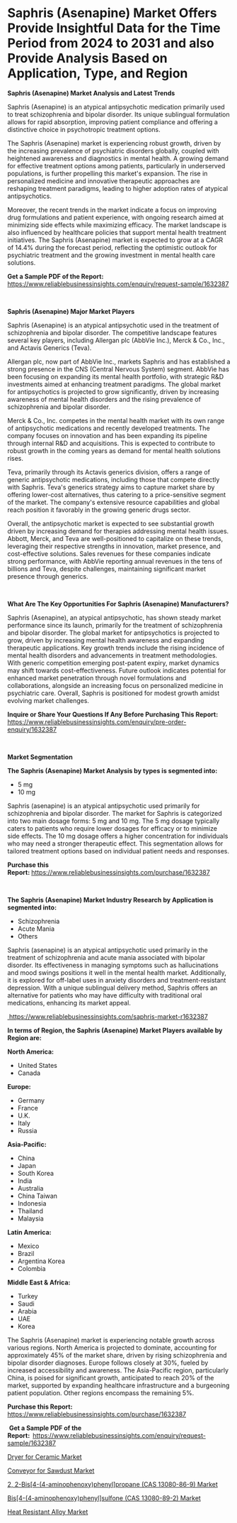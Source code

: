 <p><h1>Saphris (Asenapine) Market Offers Provide Insightful Data for the Time Period from 2024 to 2031 and also Provide Analysis Based on Application, Type, and Region</h1></p><p><strong>Saphris (Asenapine) Market Analysis and Latest Trends</strong></p>
<p><p>Saphris (Asenapine) is an atypical antipsychotic medication primarily used to treat schizophrenia and bipolar disorder. Its unique sublingual formulation allows for rapid absorption, improving patient compliance and offering a distinctive choice in psychotropic treatment options.</p><p>The Saphris (Asenapine) market is experiencing robust growth, driven by the increasing prevalence of psychiatric disorders globally, coupled with heightened awareness and diagnostics in mental health. A growing demand for effective treatment options among patients, particularly in underserved populations, is further propelling this market's expansion. The rise in personalized medicine and innovative therapeutic approaches are reshaping treatment paradigms, leading to higher adoption rates of atypical antipsychotics.</p><p>Moreover, the recent trends in the market indicate a focus on improving drug formulations and patient experience, with ongoing research aimed at minimizing side effects while maximizing efficacy. The market landscape is also influenced by healthcare policies that support mental health treatment initiatives. The Saphris (Asenapine) market is expected to grow at a CAGR of 14.4% during the forecast period, reflecting the optimistic outlook for psychiatric treatment and the growing investment in mental health care solutions.</p></p>
<p><strong>Get a Sample PDF of the Report:&nbsp;</strong> <a href="https://www.reliablebusinessinsights.com/enquiry/request-sample/1632387?utm_campaign=117&utm_medium=2&utm_source=Github&utm_content=ia&utm_term=27102024&utm_id=saphris-asenapine">https://www.reliablebusinessinsights.com/enquiry/request-sample/1632387</a></p>
<p>&nbsp;</p>
<p><strong>Saphris (Asenapine) Major Market Players</strong></p>
<p><p>Saphris (Asenapine) is an atypical antipsychotic used in the treatment of schizophrenia and bipolar disorder. The competitive landscape features several key players, including Allergan plc (AbbVie Inc.), Merck & Co., Inc., and Actavis Generics (Teva).</p><p>Allergan plc, now part of AbbVie Inc., markets Saphris and has established a strong presence in the CNS (Central Nervous System) segment. AbbVie has been focusing on expanding its mental health portfolio, with strategic R&D investments aimed at enhancing treatment paradigms. The global market for antipsychotics is projected to grow significantly, driven by increasing awareness of mental health disorders and the rising prevalence of schizophrenia and bipolar disorder.</p><p>Merck & Co., Inc. competes in the mental health market with its own range of antipsychotic medications and recently developed treatments. The company focuses on innovation and has been expanding its pipeline through internal R&D and acquisitions. This is expected to contribute to robust growth in the coming years as demand for mental health solutions rises.</p><p>Teva, primarily through its Actavis generics division, offers a range of generic antipsychotic medications, including those that compete directly with Saphris. Teva's generics strategy aims to capture market share by offering lower-cost alternatives, thus catering to a price-sensitive segment of the market. The company's extensive resource capabilities and global reach position it favorably in the growing generic drugs sector.</p><p>Overall, the antipsychotic market is expected to see substantial growth driven by increasing demand for therapies addressing mental health issues. Abbott, Merck, and Teva are well-positioned to capitalize on these trends, leveraging their respective strengths in innovation, market presence, and cost-effective solutions. Sales revenues for these companies indicate strong performance, with AbbVie reporting annual revenues in the tens of billions and Teva, despite challenges, maintaining significant market presence through generics.</p></p>
<p>&nbsp;</p>
<p><strong>What Are The Key Opportunities For Saphris (Asenapine) Manufacturers?</strong></p>
<p><p>Saphris (Asenapine), an atypical antipsychotic, has shown steady market performance since its launch, primarily for the treatment of schizophrenia and bipolar disorder. The global market for antipsychotics is projected to grow, driven by increasing mental health awareness and expanding therapeutic applications. Key growth trends include the rising incidence of mental health disorders and advancements in treatment methodologies. With generic competition emerging post-patent expiry, market dynamics may shift towards cost-effectiveness. Future outlook indicates potential for enhanced market penetration through novel formulations and collaborations, alongside an increasing focus on personalized medicine in psychiatric care. Overall, Saphris is positioned for modest growth amidst evolving market challenges.</p></p>
<p><strong>Inquire or Share Your Questions If Any Before Purchasing This Report:</strong> <a href="https://www.reliablebusinessinsights.com/enquiry/pre-order-enquiry/1632387?utm_campaign=117&utm_medium=2&utm_source=Github&utm_content=ia&utm_term=27102024&utm_id=saphris-asenapine">https://www.reliablebusinessinsights.com/enquiry/pre-order-enquiry/1632387</a></p>
<p>&nbsp;</p>
<p><strong>Market Segmentation</strong></p>
<p><strong>The Saphris (Asenapine) Market Analysis by types is segmented into:</strong></p>
<p><ul><li>5 mg</li><li>10 mg</li></ul></p>
<p><p>Saphris (asenapine) is an atypical antipsychotic used primarily for schizophrenia and bipolar disorder. The market for Saphris is categorized into two main dosage forms: 5 mg and 10 mg. The 5 mg dosage typically caters to patients who require lower dosages for efficacy or to minimize side effects. The 10 mg dosage offers a higher concentration for individuals who may need a stronger therapeutic effect. This segmentation allows for tailored treatment options based on individual patient needs and responses.</p></p>
<p><strong>Purchase this Report:&nbsp;</strong><a href="https://www.reliablebusinessinsights.com/purchase/1632387?utm_campaign=117&utm_medium=2&utm_source=Github&utm_content=ia&utm_term=27102024&utm_id=saphris-asenapine">https://www.reliablebusinessinsights.com/purchase/1632387</a></p>
<p>&nbsp;</p>
<p><strong>The Saphris (Asenapine) Market Industry Research by Application is segmented into:</strong></p>
<p><ul><li>Schizophrenia</li><li>Acute Mania</li><li>Others</li></ul></p>
<p><p>Saphris (asenapine) is an atypical antipsychotic used primarily in the treatment of schizophrenia and acute mania associated with bipolar disorder. Its effectiveness in managing symptoms such as hallucinations and mood swings positions it well in the mental health market. Additionally, it is explored for off-label uses in anxiety disorders and treatment-resistant depression. With a unique sublingual delivery method, Saphris offers an alternative for patients who may have difficulty with traditional oral medications, enhancing its market appeal.</p></p>
<p><a href="https://www.reliablebusinessinsights.com/saphris-market-r1632387?utm_campaign=117&utm_medium=2&utm_source=Github&utm_content=ia&utm_term=27102024&utm_id=saphris-asenapine">&nbsp;https://www.reliablebusinessinsights.com/saphris-market-r1632387</a></p>
<p><strong>In terms of Region, the Saphris (Asenapine) Market Players available by Region are:</strong></p>
<p>
    <p> <strong> North America: </strong>
        <ul>
            <li>United States</li>
            <li>Canada</li>
        </ul>
        </p> 
    <p> <strong> Europe: </strong>
        <ul>
            <li>Germany</li>
            <li>France</li>
            <li>U.K.</li>
            <li>Italy</li>
            <li>Russia</li>
        </ul>
        </p> 
    <p> <strong> Asia-Pacific: </strong>
        <ul>
            <li>China</li>
            <li>Japan</li>
            <li>South Korea</li>
            <li>India</li>
            <li>Australia</li>
            <li>China Taiwan</li>
            <li>Indonesia</li>
            <li>Thailand</li>
            <li>Malaysia</li>
        </ul>
        </p> 
    <p> <strong> Latin America: </strong>
        <ul>
            <li>Mexico</li>
            <li>Brazil</li>
            <li>Argentina Korea</li>
            <li>Colombia</li>
        </ul>
        </p> 
    <p> <strong> Middle East & Africa: </strong>
        <ul>
            <li>Turkey</li>
            <li>Saudi</li>
            <li>Arabia</li>
            <li>UAE</li>
            <li>Korea</li>
        </ul>
    </p>
    </p>
<p><p>The Saphris (Asenapine) market is experiencing notable growth across various regions. North America is projected to dominate, accounting for approximately 45% of the market share, driven by rising schizophrenia and bipolar disorder diagnoses. Europe follows closely at 30%, fueled by increased accessibility and awareness. The Asia-Pacific region, particularly China, is poised for significant growth, anticipated to reach 20% of the market, supported by expanding healthcare infrastructure and a burgeoning patient population. Other regions encompass the remaining 5%.</p></p>
<p><strong>Purchase this Report: </strong><a href="https://www.reliablebusinessinsights.com/purchase/1632387?utm_campaign=117&utm_medium=2&utm_source=Github&utm_content=ia&utm_term=27102024&utm_id=saphris-asenapine">https://www.reliablebusinessinsights.com/purchase/1632387</a></p>
<p>&nbsp;<strong>Get a Sample PDF of the Report:&nbsp;&nbsp;</strong><a href="https://www.reliablebusinessinsights.com/enquiry/request-sample/1632387?utm_campaign=117&utm_medium=2&utm_source=Github&utm_content=ia&utm_term=27102024&utm_id=saphris-asenapine">https://www.reliablebusinessinsights.com/enquiry/request-sample/1632387</a></p>
<p><strong></strong></p>
<p><p><a href="https://issuu.com/reportprime-2/docs/dryer-for-ceramic-market-size-2030.pptx?utm_campaign=117&utm_medium=2&utm_source=Github&utm_content=ia&utm_term=27102024&utm_id=saphris-asenapine">Dryer for Ceramic Market</a></p><p><a href="https://issuu.com/reportprime-2/docs/conveyor-for-sawdust-market-size-20_19d486cd29b69f?utm_campaign=117&utm_medium=2&utm_source=Github&utm_content=ia&utm_term=27102024&utm_id=saphris-asenapine">Conveyor for Sawdust Market</a></p><p><a href="https://github.com/avilarotedlowkog/Market-Research-Report-List-1/blob/main/2-2-bis4-4-aminophenoxyphenylpropane-cas-13080-86-9-market.md?utm_campaign=117&utm_medium=2&utm_source=Github&utm_content=ia&utm_term=27102024&utm_id=saphris-asenapine">2, 2-Bis[4-(4-aminophenoxy)phenyl]propane (CAS 13080-86-9) Market</a></p><p><a href="https://github.com/fadrijbtavist/Market-Research-Report-List-1/blob/main/bis4-4-aminophenoxyphenylsulfone-cas-13080-89-2-market.md?utm_campaign=117&utm_medium=2&utm_source=Github&utm_content=ia&utm_term=27102024&utm_id=saphris-asenapine">Bis[4-(4-aminophenoxy)phenyl]sulfone (CAS 13080-89-2) Market</a></p><p><a href="https://www.linkedin.com/pulse/global-heat-resistant-alloy-market-exploring-share-trends-future-ge0sc?utm_campaign=117&utm_medium=2&utm_source=Github&utm_content=ia&utm_term=27102024&utm_id=saphris-asenapine">Heat Resistant Alloy Market</a></p></p>